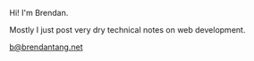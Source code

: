 Hi! I'm Brendan.  

Mostly I just post very dry technical notes on web development.

b@brendantang.net
